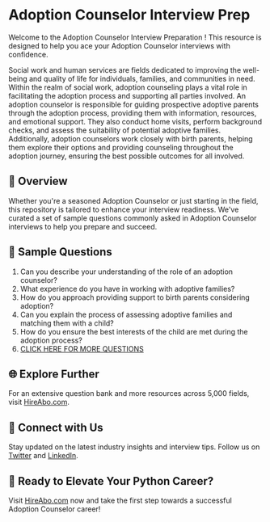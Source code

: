 # Adoption Counselor Interview Prep

Welcome to the Adoption Counselor Interview Preparation ! This resource is designed to help you ace your Adoption Counselor interviews with confidence.

Social work and human services are fields dedicated to improving the well-being and quality of life for individuals, families, and communities in need. Within the realm of social work, adoption counseling plays a vital role in facilitating the adoption process and supporting all parties involved. An adoption counselor is responsible for guiding prospective adoptive parents through the adoption process, providing them with information, resources, and emotional support. They also conduct home visits, perform background checks, and assess the suitability of potential adoptive families. Additionally, adoption counselors work closely with birth parents, helping them explore their options and providing counseling throughout the adoption journey, ensuring the best possible outcomes for all involved.

## 🚀 Overview

Whether you're a seasoned Adoption Counselor or just starting in the field, this repository is tailored to enhance your interview readiness. We've curated a set of sample questions commonly asked in Adoption Counselor interviews to help you prepare and succeed.

## 📝 Sample Questions

1. Can you describe your understanding of the role of an adoption counselor?
2. What experience do you have in working with adoptive families?
3. How do you approach providing support to birth parents considering adoption?
4. Can you explain the process of assessing adoptive families and matching them with a child?
5. How do you ensure the best interests of the child are met during the adoption process?
6. [CLICK HERE FOR MORE QUESTIONS](https://hireabo.com/job/13_0_10/Adoption%20Counselor)

## 🌐 Explore Further

For an extensive question bank and more resources across 5,000 fields, visit [HireAbo.com](https://www.hireabo.com).

## 📱 Connect with Us

Stay updated on the latest industry insights and interview tips. Follow us on [Twitter](https://twitter.com/hireabo) and [LinkedIn](https://www.linkedin.com/in/hire-abo-3609972a8/).

## 🚀 Ready to Elevate Your Python Career?

Visit [HireAbo.com](https://www.hireabo.com) now and take the first step towards a successful Adoption Counselor career!